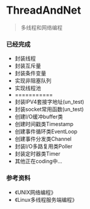 # ThreadAndNet
> 多线程和网络编程

### 已经完成
- 封装线程
- 封装互斥量
- 封装条件变量
- 实现非阻塞队列
- 实现线程池
- ===========
- 封装IPV4套接字地址(un_test)
- 封装socket常用函数(un_test)
- 创建I/O缓冲buffer类
- 创建时间戳类Timestamp
- 创建事件循环类EventLoop
- 创建事件分发类Channel
- 封装I/O多路复用类Poller
- 封装定时器类Timer
- 其他正在coding中...

### 参考资料
- 《UNIX网络编程》
- 《Linux多线程服务端编程》 
